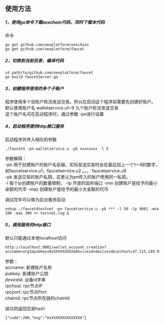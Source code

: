 ## 使用方法

##### 1，使用go命令下载oexchain代码，同时下载本代码

命令  

```
go get github.com/oexplatform/oexchain
go get github.com/oexplatform/faucet
```


##### 2，切换到当前目录，编译代码

```
cd path/to/github.com/oexplatform/faucet
go build faucetServer.go
```

##### 3，创建程序使用的多个子账户

程序使用多个自账户轮流发送交易。所以在启动这个程序前需要先创建好账户。  
默认使用账户名 walletservice.u1~9 九个账户轮流发送交易  
这个账户名可在启动程序时，通过参数 -pn进行设置  

##### 4，启动程序提供http接口服务

启动程序并传入相应的参数  

```
./faucet4 -pn walletservice.u -pk xxxxxxxx -l 5
```

参数解释：  
-pn 用于创建账户的账户名前缀，实际发送交易时会在最后加上一个1～9的数字，如faucetservice.u1，faucetservice.u2 。。。 faucetservice.u9  
-pk 发送交易的账户私钥，这里认为pn传入的账户使用同一私钥。  
-l 每个ip创建账户的数量限制。 
-lp 开放的监听端口
-min 创建账户是给予的最小金额的代币
-maz 创建账户是给予的最小大金额的代币 

调试完毕可以做为后台服务启动  

```
nohup ./faucet4testnet -pn faucetservice.u -pk *** -l 50 -lp 9001 -min 100 -max 300 >> testnet.log &
```

##### 5，调用服务的http接口

默认只能通过本地localhost访问

```
http://localhost:9001/wallet_account_creation?accname=arg1&pubkey=0xXXXXXXXXX&deviceid=deviceid&rpchost=47.115.149.93&rpcport=8080&chainid=100
```

参数：  
accname: 新建账户名称  
pubkey: 新建账户公钥  
deviceid: 设备id字串  
rpchost: rpc节点IP  
rpcport: rpc节点Port  
chainid: rpc节点所在链的chainId


成功则返回交易hash  
```
{"code":200,"msg":"0xXXXXXXXXXXXXXX"}
```

